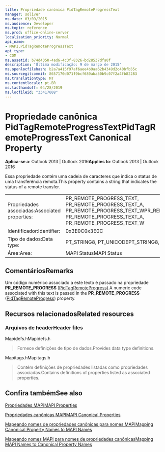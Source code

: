 ```yaml
---
title: Propriedade canônica PidTagRemoteProgressText
manager: soliver
ms.date: 03/09/2015
ms.audience: Developer
ms.topic: reference
ms.prod: office-online-server
localization_priority: Normal
api_name:
- MAPI.PidTagRemoteProgressText
api_type:
- COM
ms.assetid: b74d4350-4ad6-4c3f-8326-bd28537dfa0f
description: 'Última modificação: 9 de março de 2015'
ms.openlocfilehash: b2a7a415f97af6aee4b9aa62b4349d2c40bfb55c
ms.sourcegitcommit: 8657170d071f9bcf680aba50b9c07f2a4fb82283
ms.translationtype: MT
ms.contentlocale: pt-BR
ms.lasthandoff: 04/28/2019
ms.locfileid: "33417008"
---
```

# <a name="pidtagremoteprogresstext-canonical-property"></a><span data-ttu-id="89cdc-103">Propriedade canônica PidTagRemoteProgressText</span><span class="sxs-lookup"><span data-stu-id="89cdc-103">PidTagRemoteProgressText Canonical Property</span></span>

  
  
<span data-ttu-id="89cdc-104">**Aplica-se a**: Outlook 2013 | Outlook 2016</span><span class="sxs-lookup"><span data-stu-id="89cdc-104">**Applies to**: Outlook 2013 | Outlook 2016</span></span> 
  
<span data-ttu-id="89cdc-105">Essa propriedade contém uma cadeia de caracteres que indica o status de uma transferência remota.</span><span class="sxs-lookup"><span data-stu-id="89cdc-105">This property contains a string that indicates the status of a remote transfer.</span></span>
  
|||
|:-----|:-----|
|<span data-ttu-id="89cdc-106">Propriedades associadas:</span><span class="sxs-lookup"><span data-stu-id="89cdc-106">Associated properties:</span></span>  <br/> |<span data-ttu-id="89cdc-107">PR_REMOTE_PROGRESS_TEXT, PR_REMOTE_PROGRESS_TEXT_A, PR_REMOTE_PROGRESS_TEXT_W</span><span class="sxs-lookup"><span data-stu-id="89cdc-107">PR_REMOTE_PROGRESS_TEXT, PR_REMOTE_PROGRESS_TEXT_A, PR_REMOTE_PROGRESS_TEXT_W</span></span>  <br/> |
|<span data-ttu-id="89cdc-108">Identificador:</span><span class="sxs-lookup"><span data-stu-id="89cdc-108">Identifier:</span></span>  <br/> |<span data-ttu-id="89cdc-109">0x3E0C</span><span class="sxs-lookup"><span data-stu-id="89cdc-109">0x3E0C</span></span>  <br/> |
|<span data-ttu-id="89cdc-110">Tipo de dados:</span><span class="sxs-lookup"><span data-stu-id="89cdc-110">Data type:</span></span>  <br/> |<span data-ttu-id="89cdc-111">PT_STRING8, PT_UNICODE</span><span class="sxs-lookup"><span data-stu-id="89cdc-111">PT_STRING8, PT_UNICODE</span></span>  <br/> |
|<span data-ttu-id="89cdc-112">Área:</span><span class="sxs-lookup"><span data-stu-id="89cdc-112">Area:</span></span>  <br/> |<span data-ttu-id="89cdc-113">MAPI Status</span><span class="sxs-lookup"><span data-stu-id="89cdc-113">MAPI Status</span></span>  <br/> |
   
## <a name="remarks"></a><span data-ttu-id="89cdc-114">Comentários</span><span class="sxs-lookup"><span data-stu-id="89cdc-114">Remarks</span></span>

<span data-ttu-id="89cdc-115">Um código numérico associado a este texto é passado na propriedade **PR_REMOTE_PROGRESS** ([PidTagRemoteProgress](pidtagremoteprogress-canonical-property.md)).</span><span class="sxs-lookup"><span data-stu-id="89cdc-115">A numeric code associated with this text is passed in the **PR_REMOTE_PROGRESS** ([PidTagRemoteProgress](pidtagremoteprogress-canonical-property.md)) property.</span></span>
  
## <a name="related-resources"></a><span data-ttu-id="89cdc-116">Recursos relacionados</span><span class="sxs-lookup"><span data-stu-id="89cdc-116">Related resources</span></span>

### <a name="header-files"></a><span data-ttu-id="89cdc-117">Arquivos de header</span><span class="sxs-lookup"><span data-stu-id="89cdc-117">Header files</span></span>

<span data-ttu-id="89cdc-118">Mapidefs.h</span><span class="sxs-lookup"><span data-stu-id="89cdc-118">Mapidefs.h</span></span>
  
> <span data-ttu-id="89cdc-119">Fornece definições de tipo de dados.</span><span class="sxs-lookup"><span data-stu-id="89cdc-119">Provides data type definitions.</span></span>
    
<span data-ttu-id="89cdc-120">Mapitags.h</span><span class="sxs-lookup"><span data-stu-id="89cdc-120">Mapitags.h</span></span>
  
> <span data-ttu-id="89cdc-121">Contém definições de propriedades listadas como propriedades associadas.</span><span class="sxs-lookup"><span data-stu-id="89cdc-121">Contains definitions of properties listed as associated properties.</span></span>
    
## <a name="see-also"></a><span data-ttu-id="89cdc-122">Confira também</span><span class="sxs-lookup"><span data-stu-id="89cdc-122">See also</span></span>



[<span data-ttu-id="89cdc-123">Propriedades MAPI</span><span class="sxs-lookup"><span data-stu-id="89cdc-123">MAPI Properties</span></span>](mapi-properties.md)
  
[<span data-ttu-id="89cdc-124">Propriedades canônicas MAPI</span><span class="sxs-lookup"><span data-stu-id="89cdc-124">MAPI Canonical Properties</span></span>](mapi-canonical-properties.md)
  
[<span data-ttu-id="89cdc-125">Mapeando nomes de propriedades canônicas para nomes MAPI</span><span class="sxs-lookup"><span data-stu-id="89cdc-125">Mapping Canonical Property Names to MAPI Names</span></span>](mapping-canonical-property-names-to-mapi-names.md)
  
[<span data-ttu-id="89cdc-126">Mapeando nomes MAPI para nomes de propriedades canônicas</span><span class="sxs-lookup"><span data-stu-id="89cdc-126">Mapping MAPI Names to Canonical Property Names</span></span>](mapping-mapi-names-to-canonical-property-names.md)

